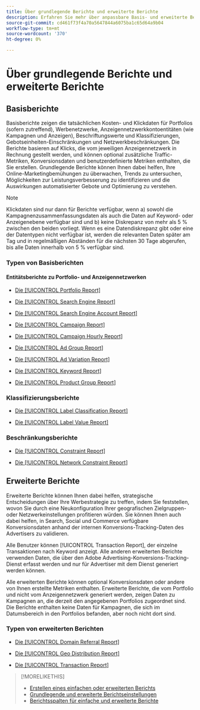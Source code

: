 ```yaml
---
title: Über grundlegende Berichte und erweiterte Berichte
description: Erfahren Sie mehr über anpassbare Basis- und erweiterte Berichte.
source-git-commit: cd461f73f4a70a5647844a6075ba1c65d64a9b04
workflow-type: tm+mt
source-wordcount: '370'
ht-degree: 0%

---
```


# Über grundlegende Berichte und erweiterte Berichte

## Basisberichte

Basisberichte zeigen die tatsächlichen Kosten- und Klickdaten für Portfolios (sofern zutreffend), Werbenetzwerke, Anzeigennetzwerkkontoentitäten (wie Kampagnen und Anzeigen), Beschriftungswerte und Klassifizierungen, Gebotseinheiten-Einschränkungen und Netzwerkbeschränkungen. Die Berichte basieren auf Klicks, die vom jeweiligen Anzeigennetzwerk in Rechnung gestellt werden, und können optional zusätzliche Traffic-Metriken, Konversionsdaten und benutzerdefinierte Metriken enthalten, die Sie erstellen. Grundlegende Berichte können Ihnen dabei helfen, Ihre Online-Marketingbemühungen zu überwachen, Trends zu untersuchen, Möglichkeiten zur Leistungsverbesserung zu identifizieren und die Auswirkungen automatisierter Gebote und Optimierung zu verstehen.

>[!NOTE]
>
>Klickdaten sind nur dann für Berichte verfügbar, wenn a) sowohl die Kampagnenzusammenfassungsdaten als auch die Daten auf Keyword- oder Anzeigenebene verfügbar sind und b) keine Diskrepanz von mehr als 5 % zwischen den beiden vorliegt. Wenn es eine Datendiskrepanz gibt oder eine der Datentypen nicht verfügbar ist, werden die relevanten Daten später am Tag und in regelmäßigen Abständen für die nächsten 30 Tage abgerufen, bis alle Daten innerhalb von 5 % verfügbar sind.

### Typen von Basisberichten

#### Entitätsberichte zu Portfolio- und Anzeigennetzwerken

* [Die [!UICONTROL Portfolio Report]](/help/search-social-commerce/reports/management/basic-advanced/portfolio-report.md)

* [Die [!UICONTROL Search Engine Report]](/help/search-social-commerce/reports/management/basic-advanced/search-engine-report.md)

* [Die [!UICONTROL Search Engine Account Report]](/help/search-social-commerce/reports/management/basic-advanced/search-engine-account-report.md)

* [Die [!UICONTROL Campaign Report]](/help/search-social-commerce/reports/management/basic-advanced/campaign-report.md)

* [Die [!UICONTROL Campaign Hourly Report]](/help/search-social-commerce/reports/management/basic-advanced/campaign-hourly-report.md)

* [Die [!UICONTROL Ad Group Report]](/help/search-social-commerce/reports/management/basic-advanced/ad-group-report.md)

* [Die [!UICONTROL Ad Variation Report]](/help/search-social-commerce/reports/management/basic-advanced/ad-variation-report.md)

* [Die [!UICONTROL Keyword Report]](/help/search-social-commerce/reports/management/basic-advanced/keyword-report.md)

* [Die [!UICONTROL Product Group Report]](/help/search-social-commerce/reports/management/basic-advanced/product-group-report.md)

### Klassifizierungsberichte

* [Die [!UICONTROL Label Classification Report]](/help/search-social-commerce/reports/management/basic-advanced/label-classification-report.md)

* [Die [!UICONTROL Label Value Report]](/help/search-social-commerce/reports/management/basic-advanced/label-value-report.md)

### Beschränkungsberichte

* [Die [!UICONTROL Constraint Report]](/help/search-social-commerce/reports/management/basic-advanced/constraint-report.md)

* [Die [!UICONTROL Network Constraint Report]](/help/search-social-commerce/reports/management/basic-advanced/network-constraint-report.md)

## Erweiterte Berichte

Erweiterte Berichte können Ihnen dabei helfen, strategische Entscheidungen über Ihre Werbestrategie zu treffen, indem Sie feststellen, wovon Sie durch eine Neukonfiguration Ihrer geografischen Zielgruppen- oder Netzwerkeinstellungen profitieren würden. Sie können Ihnen auch dabei helfen, in Search, Social und Commerce verfügbare Konversionsdaten anhand der internen Konversions-Tracking-Daten des Advertisers zu validieren.

Alle Benutzer können [!UICONTROL Transaction Report], der einzelne Transaktionen nach Keyword anzeigt. Alle anderen erweiterten Berichte verwenden Daten, die über den Adobe Advertising-Konversions-Tracking-Dienst erfasst werden und nur für Advertiser mit dem Dienst generiert werden können.

Alle erweiterten Berichte können optional Konversionsdaten oder andere von Ihnen erstellte Metriken enthalten. Erweiterte Berichte, die vom Portfolio und nicht vom Anzeigennetzwerk generiert werden, zeigen Daten zu Kampagnen an, die derzeit den angegebenen Portfolios zugeordnet sind. Die Berichte enthalten keine Daten für Kampagnen, die sich im Datumsbereich in den Portfolios befanden, aber noch nicht dort sind.

### Typen von erweiterten Berichten

* [Die [!UICONTROL Domain Referral Report]](/help/search-social-commerce/reports/management/basic-advanced/domain-referral-report.md)

* [Die [!UICONTROL Geo Distribution Report]](/help/search-social-commerce/reports/management/basic-advanced/geo-distribution-report.md)

* [Die [!UICONTROL Transaction Report]](/help/search-social-commerce/reports/management/basic-advanced/transaction-report.md)

>[!MORELIKETHIS]
>
>* [Erstellen eines einfachen oder erweiterten Berichts](/help/search-social-commerce/reports/management/basic-advanced/basic-advanced-report-generate.md)
>* [Grundlegende und erweiterte Berichtseinstellungen](/help/search-social-commerce/reports/management/basic-advanced/basic-advanced-report-settings.md)
>* [Berichtsspalten für einfache und erweiterte Berichte](/help/search-social-commerce/reports/management/basic-advanced/basic-advanced-report-columns.md)

